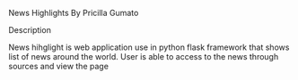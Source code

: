 News Highlights
By Pricilla Gumato

Description

News hihglight is web application use in python flask framework that shows list of news around the  world. User is able to access to the news through sources and view the page  
